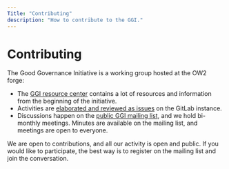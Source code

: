 ```yaml
---
Title: "Contributing"
description: "How to contribute to the GGI."
---
```


# Contributing

The Good Governance Initiative is a working group hosted at the OW2 forge:

* The [GGI resource center](https://www.ow2.org/view/OSS_Governance/) contains a lot of resources and information from the beginning of the initiative.
* Activities are [elaborated and reviewed as issues](https://gitlab.ow2.org/ggi/ggi-castalia/-/boards/449) on the GitLab instance.
* Discussions happen on the [public GGI mailing list](https://mail.ow2.org/wws/info/ossgovernance), and we hold bi-monthly meetings. Minutes are available on the mailing list, and meetings are open to everyone.

We are open to contributions, and all our activity is open and public. If you would like to participate, the best way is to register on the mailing list and join the conversation. 
